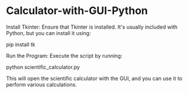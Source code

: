 # Calculator-with-GUI-Python

Install Tkinter: Ensure that Tkinter is installed. It's usually included with Python, but you can install it using:

pip install tk



Run the Program: Execute the script by running:

python scientific_calculator.py


This will open the scientific calculator with the GUI, and you can use it to perform various calculations. 
